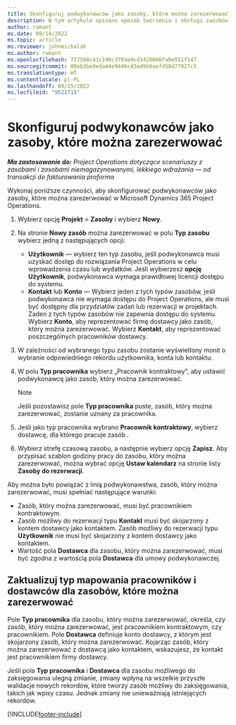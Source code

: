 ```yaml
---
title: Skonfiguruj podwykonawców jako zasoby, które można zarezerwować
description: W tym artykule opisano sposób tworzenia i obsługi zasobów podwykonawców utworzonych na podstawie użytkowników i kontaktów w systemie w celu skojarzenia ich z podwykonawcami w aplikacji Microsoft Dynamics 365 Project Operations.
author: rumant
ms.date: 09/14/2022
ms.topic: article
ms.reviewer: johnmichalak
ms.author: rumant
ms.openlocfilehash: 727508c41c190c3703e9cd1420066fa0e551f147
ms.sourcegitcommit: 08eb3be9eda44e9446c43ed9b6aefd58d77927c5
ms.translationtype: HT
ms.contentlocale: pl-PL
ms.lasthandoff: 09/15/2022
ms.locfileid: "9522715"
---
```

# <a name="set-up-subcontractors-as-bookable-resources"></a>Skonfiguruj podwykonawców jako zasoby, które można zarezerwować

_**Ma zastosowanie do:** Project Operations dotyczące scenariuszy z zasobami i zasobami niemagazynowanymi, lekkiego wdrażania — od transakcji do fakturowania proforma_

Wykonaj poniższe czynności, aby skonfigurować podwykonawców jako zasoby, które można zarezerwować w Microsoft Dynamics 365 Project Operations.

1. Wybierz opcję **Projekt** \> **Zasoby** i wybierz **Nowy**.
2. Na stronie **Nowy zasób** można zarezerwować w polu **Typ zasobu** wybierz jedną z następujących opcji:

    - **Użytkownik** — wybierz ten typ zasobu, jeśli podwykonawca musi uzyskać dostęp do rozwiązania Project Operations w celu wprowadzenia czasu lub wydatków. Jeśli wybierzesz **opcję Użytkownik**, podwykonawca wymaga prawidłowej licencji dostępu do systemu.
    - **Kontakt** lub **Konto** — Wybierz jeden z tych typów zasobów, jeśli podwykonawca nie wymaga dostępu do Project Operations, ale musi być dostępny dla przydziałów zadań lub rezerwacji w projektach. Żaden z tych typów zasobów nie zapewnia dostępu do systemu. Wybierz **Konto**, aby reprezentować firmę dostawcy jako zasób, który można zarezerwować. Wybierz **Kontakt**, aby reprezentować poszczególnych pracowników dostawcy.

3. W zależności od wybranego typu zasobu zostanie wyświetlony monit o wybranie odpowiedniego rekordu użytkownika, konta lub kontaktu.
4. W polu **Typ pracownika** wybierz „Pracownik kontraktowy”, aby ustawić podwykonawcę jako zasób, który można zarezerwować.

    > [!NOTE]
    > Jeśli pozostawisz pole **Typ pracownika** puste, zasób, który można zarezerwować, zostanie uznany za pracownika.

5. Jeśli jako typ pracownika wybrano **Pracownik kontraktowy**, wybierz dostawcę, dla którego pracuje zasób..
6. Wybierz strefę czasową zasobu, a następnie wybierz opcję **Zapisz**. Aby przypisać szablon godziny pracy do zasobu, który można zarezerwować, można wybrać opcję **Ustaw kalendarz** na stronie listy **Zasoby do rezerwacji**.

Aby można było powiązać z linią podwykonawstwa, zasób, który można zarezerwować, musi spełniać następujące warunki:

- Zasób, który można zarezerwować, musi być pracownikiem kontraktowym.
- Zasób możliwy do rezerwacji typu **Kontakt** musi być skojarzony z kontem dostawcy jako kontaktem. Zasób możliwy do rezerwacji typu **Użytkownik** nie musi być skojarzony z kontem dostawcy jako kontaktem.
- Wartość pola **Dostawca** dla zasobu, który można zarezerwować, musi być zgodna z wartością pola **Dostawca** dla umowy podwykonawczej.

## <a name="update-the-type-of-worker-and-vendor-mapping-for-bookable-resources"></a>Zaktualizuj typ mapowania pracowników i dostawców dla zasobów, które można zarezerwować

Pole **Typ pracownika** dla zasobu, który można zarezerwować, określa, czy zasób, który można zarezerwować, jest pracownikiem kontraktowym, czy pracownikiem. Pole **Dostawca** definiuje konto dostawcy, z którym jest skojarzony zasób, który można zarezerwować. Kojarząc zasób, który można zarezerwować z dostawcą jako kontaktem, wskazujesz, że kontakt jest pracownikiem firmy dostawcy.

Jeśli pola **Typ pracownika** i **Dostawca** dla zasobu możliwego do zaksięgowania ulegną zmianie, zmiany wpłyną na wszelkie przyszłe walidacje nowych rekordów, które tworzy zasób możliwy do zaksięgowania, takich jak wpisy czasu. Jednak zmiany nie unieważniają istniejących rekordów.

[!INCLUDE[footer-include](../../includes/footer-banner.md)]
